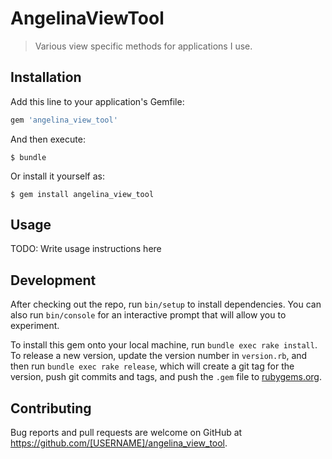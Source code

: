 # AngelinaViewTool

> Various view specific methods for applications I use.

## Installation

Add this line to your application's Gemfile:

```ruby
gem 'angelina_view_tool'
```

And then execute:

    $ bundle

Or install it yourself as:

    $ gem install angelina_view_tool

## Usage

TODO: Write usage instructions here

## Development

After checking out the repo, run `bin/setup` to install dependencies. You can also run `bin/console` for an interactive prompt that will allow you to experiment.

To install this gem onto your local machine, run `bundle exec rake install`. To release a new version, update the version number in `version.rb`, and then run `bundle exec rake release`, which will create a git tag for the version, push git commits and tags, and push the `.gem` file to [rubygems.org](https://rubygems.org).

## Contributing

Bug reports and pull requests are welcome on GitHub at https://github.com/[USERNAME]/angelina_view_tool.
